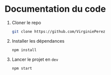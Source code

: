 # Documentation du code

1. Cloner le repo

    ```bash
    git clone https://github.com/VirginiePerez
    ```

2. Installer les dépendances
   ```bash
   npm install
   ```
3. Lancer le projet en `dev`

    ```bash
    npm start
    ```